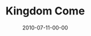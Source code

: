 ---
layout: message
category: message
series: "Kingdom Come"
title: "Kingdom Come"
date: 2010-07-11-00-00
message_id: 628
sc-permalink-url: "http://soundcloud.com/crdschurch/kingdom-come-1"
audio: "http://s3.amazonaws.com/crossroads-media/messages/audio/KingdomCome01.mp3"
audio-duration: "47:30"
program: "http://s3.amazonaws.com/crossroads-media/documents/07_10-11_10Program.pdf"
description: "Greg Boyd talks about what the Kingdom is, and what it means to seek it."
video: "http://s3.amazonaws.com/crossroads-media/messages/video/KingdomCome01.mp4"
video-duration: "47:36"
yt-video-id: "lUHAagh5xwA"
video-image: "http://s3.amazonaws.com/crossroads-media/images/GregBoyd.jpg"
tag: 
 - greg-boyd
 - kingdom
 - seek
 - love
explicit: false
---